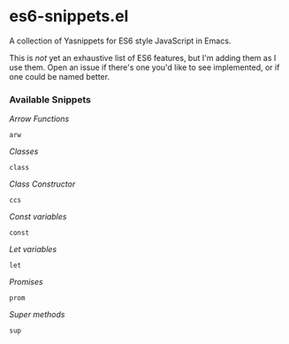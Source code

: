 # es6-snippets.el

A collection of Yasnippets for ES6 style JavaScript in Emacs.

This is _not_ yet an exhaustive list of ES6 features, but I'm adding them as I
use them. Open an issue if there's one you'd like to see implemented, or if
one could be named better.


### Available Snippets

*Arrow Functions*

```
arw
```

*Classes*

```
class
```

*Class Constructor*

```
ccs
```

*Const variables*

```
const
```

*Let variables*

```
let
```

*Promises*

```
prom
```

*Super methods*

```
sup
```
